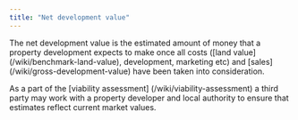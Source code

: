 ```yaml
---
title: "Net development value"
---
```


The net development value is the estimated amount of money that a property development expects to make once all costs ([land value] (/wiki/benchmark-land-value), development, marketing etc) and [sales] (/wiki/gross-development-value) have been taken into consideration.

As a part of the [viability assessment] (/wiki/viability-assessment) a third party may work with a property developer and local authority to ensure that estimates reflect current market values.

